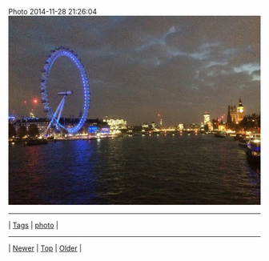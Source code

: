 <!--
title: Photo 2014-11-28 21
date: 2020-06-28T15:02:25.046Z
tags: photo
-->












Photo 2014-11-28 21:26:04
![](103831788682-0.jpg)

<!--BOTTOM-POST-NAVIGATION-->
---

| [Tags](tags.md) | [photo](tag-photo.md) |

---

| [Newer](103308570702.md) | [Top](index.md) | [Older](103886210632.md) |